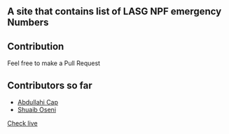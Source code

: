 ## A site that contains list of LASG NPF emergency Numbers 

## Contribution
Feel free to make a Pull Request

## Contributors so far
- [Abdullahi Cap](https://www.linkedin.com/in/abdullahi-abdulkabir)
- [Shuaib Oseni](https://github.com/shosenwales)


[Check live](https://abdullahiabdulkabir.github.io/LASG-NPF/index.html)
